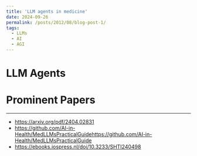 ```yaml
---
title: 'LLM agents in medicine'
date: 2024-09-26
permalink: /posts/2012/08/blog-post-1/
tags:
  - LLMs
  - AI
  - AGI
---
```


LLM Agents
======

Prominent Papers
======

------
* https://arxiv.org/pdf/2404.02831
* https://github.com/AI-in-Health/MedLLMsPracticalGuidehttps://github.com/AI-in-Health/MedLLMsPracticalGuide
* https://ebooks.iospress.nl/doi/10.3233/SHTI240498
